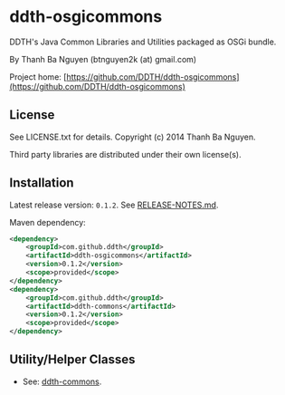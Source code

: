 ddth-osgicommons
================

DDTH's Java Common Libraries and Utilities packaged as OSGi bundle.

By Thanh Ba Nguyen (btnguyen2k (at) gmail.com)

Project home:
[https://github.com/DDTH/ddth-osgicommons](https://github.com/DDTH/ddth-osgicommons)


## License ##

See LICENSE.txt for details. Copyright (c) 2014 Thanh Ba Nguyen.

Third party libraries are distributed under their own license(s).


## Installation #

Latest release version: `0.1.2`. See [RELEASE-NOTES.md](RELEASE-NOTES.md).

Maven dependency:

```xml
<dependency>
	<groupId>com.github.ddth</groupId>
	<artifactId>ddth-osgicommons</artifactId>
	<version>0.1.2</version>
	<scope>provided</scope>
</dependency>
<dependency>
	<groupId>com.github.ddth</groupId>
	<artifactId>ddth-commons</artifactId>
	<version>0.1.2</version>
	<scope>provided</scope>
</dependency>
```

## Utility/Helper Classes ##

* See: [ddth-commons](https://github.com/DDTH/ddth-commons).
